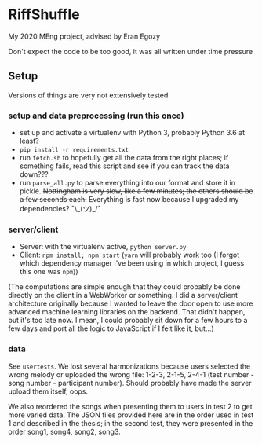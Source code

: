 RiffShuffle
===========

My 2020 MEng project, advised by Eran Egozy

Don't expect the code to be too good, it was all written under time pressure

## Setup

Versions of things are very not extensively tested.

### setup and data preprocessing (run this once)

- set up and activate a virtualenv with Python 3, probably Python 3.6 at least?
- `pip install -r requirements.txt`
- run `fetch.sh` to hopefully get all the data from the right places; if something fails, read this script and see if you can track the data down???
- run `parse_all.py` to parse everything into our format and store it in pickle. ~~Nottingham is very slow, like a few minutes; the others should be a few seconds each.~~ Everything is fast now because I upgraded my dependencies? ¯\\_(ツ)\_/¯

### server/client

- Server: with the virtualenv active, `python server.py`
- Client: `npm install; npm start` (`yarn` will probably work too (I forgot which dependency manager I've been using in which project, I guess this one was `npm`))

(The computations are simple enough that they could probably be done directly on the client in a WebWorker or something. I did a server/client architecture originally because I wanted to leave the door open to use more advanced machine learning libraries on the backend. That didn't happen, but it's too late now. I mean, I could probably sit down for a few hours to a few days and port all the logic to JavaScript if I felt like it, but...)

### data

See `usertests`. We lost several harmonizations because users selected the wrong melody or uploaded the wrong file: 1-2-3, 2-1-5, 2-4-1 (test number - song number - participant number). Should probably have made the server upload them itself, oops.

We also reordered the songs when presenting them to users in test 2 to get more varied data. The JSON files provided here are in the order used in test 1 and described in the thesis; in the second test, they were presented in the order song1, song4, song2, song3.
